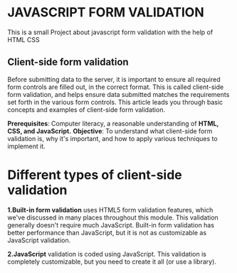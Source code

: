 # JAVASCRIPT FORM VALIDATION
 This is a small Project about javascript form validation with the help of HTML CSS


## Client-side form validation
Before submitting data to the server, it is important to ensure all required form controls are filled out, 
in the correct format. This is called client-side form validation, and 
helps ensure data submitted matches the requirements set forth in the various form controls. 
This article leads you through basic concepts and examples of client-side form validation.

**Prerequisites**:	Computer literacy, a reasonable understanding of **HTML, CSS, and JavaScript.**
**Objective**:	To understand what client-side form validation is, why it's important, and how to apply various techniques to implement it.

# Different types of client-side validation

**1.Built-in form validation** uses HTML5 form validation features, 
which we've discussed in many places throughout this module. 
This validation generally doesn't require much JavaScript. 
Built-in form validation has better performance than JavaScript, 
but it is not as customizable as JavaScript validation.

**2.JavaScript** validation is coded using JavaScript. This validation is completely 
customizable, but you need to create it all (or use a library).
